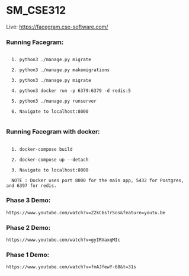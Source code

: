 # SM_CSE312

Live: https://facegram.cse-software.com/

### Running Facegram:
```

  1. python3 ./manage.py migrate
  
  2. python3 ./manage.py makemigrations
  
  3. python3 ./manage.py migrate
  
  4. python3 docker run -p 6379:6379 -d redis:5
  
  5. python3 ./manage.py runserver
  
  6. Navigate to localhost:8000


```
### Running Facegram with docker:
```

  1. docker-compose build
  
  2. docker-compose up --detach

  3. Navigate to localhost:8000
  
  NOTE : Docker uses port 8000 for the main app, 5432 for Postgres, and 6397 for redis.

```
### Phase 3 Demo: 
```
https://www.youtube.com/watch?v=Z2kC6sTrSos&feature=youtu.be
```

### Phase 2 Demo:
```
https://www.youtube.com/watch?v=gyIRVaxqMIc
```


### Phase 1 Demo:
```
https://www.youtube.com/watch?v=fmAJfewY-68&t=31s
```


